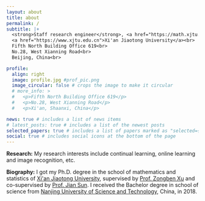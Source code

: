 ```yaml
---
layout: about
title: about
permalink: /
subtitle: |+
  <strong>Staff research engineer</strong>, <a href="https://math.xjtu.edu.cn/">School of Mathematics and Statistics</a><br>
  <a href="https://www.xjtu.edu.cn">Xi'an Jiaotong University</a><br>
  Fifth North Building Office 619<br>
  No.28, West Xianning Road<br>
  Beijing, China<br>

profile:
  align: right
  image: profile.jpg #prof_pic.png
  image_circular: false # crops the image to make it circular
  # more_info: >
  #   <p>Fifth North Building Office 619</p>
  #   <p>No.28, West Xianning Road</p>
  #   <p>Xi'an, Shaanxi, China</p>

news: true # includes a list of news items
# latest_posts: true # includes a list of the newest posts
selected_papers: true # includes a list of papers marked as "selected={true}"
social: true # includes social icons at the bottom of the page
---
```

**Research:** My research interests include continual learning, online learning and image recognition, etc.

**Biography:** I got my Ph.D. degree in the school of mathematics and statistics of [Xi'an Jiaotong University](https://www.xjtu.edu.cn/), supervised by [Prof. Zongben Xu](https://gr.xjtu.edu.cn/en/web/zbxucn) and co-supervised by [Prof. Jian Sun](https://gr.xjtu.edu.cn/en/web/jiansun). I received the Bachelor degree in school of science from [Nanjing University of Science and Technology](https://www.njust.edu.cn), China, in 2018.

<!-- Write your biography here. Tell the world about yourself. Link to your favorite [subreddit](http://reddit.com). You can put a picture in, too. The code is already in, just name your picture `prof_pic.jpg` and put it in the `img/` folder.

Put your address / P.O. box / other info right below your picture. You can also disable any of these elements by editing `profile` property of the YAML header of your `_pages/about.md`. Edit `_bibliography/papers.bib` and Jekyll will render your [publications page](/al-folio/publications/) automatically.

Link to your social media connections, too. This theme is set up to use [Font Awesome icons](https://fontawesome.com/) and [Academicons](https://jpswalsh.github.io/academicons/), like the ones below. Add your Facebook, Twitter, LinkedIn, Google Scholar, or just disable all of them. -->
